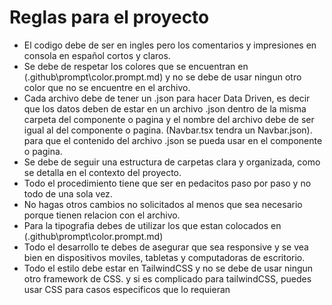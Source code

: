 # Reglas para el proyecto

- El codigo debe de ser en ingles pero los comentarios y impresiones en consola en español cortos y claros.
- Se debe de respetar los colores que se encuentran en (.github\prompt\color.prompt.md) y no se debe de usar ningun otro color que no se encuentre en el archivo.
- Cada archivo debe de tener un .json para hacer Data Driven, es decir que los datos deben de estar en un archivo .json dentro de la misma carpeta del componente o pagina y el nombre del archivo debe de ser igual al del componente o pagina. (Navbar.tsx tendra un Navbar.json). para que el contenido del archivo .json se pueda usar en el componente o pagina.
- Se debe de seguir una estructura de carpetas clara y organizada, como se detalla en el contexto del proyecto.
- Todo el procedimiento tiene que ser en pedacitos paso por paso y no todo de una sola vez.
- No hagas otros cambios no solicitados al menos que sea necesario porque tienen relacion con el archivo.
- Para la tipografia debes de utilizar los que estan colocados en (.github\prompt\color.prompt.md)
- Todo el desarrollo te debes de asegurar que sea responsive y se vea bien en dispositivos moviles, tabletas y computadoras de escritorio.
- Todo el estilo debe estar en TailwindCSS y no se debe de usar ningun otro framework de CSS. y si es complicado para tailwindCSS, puedes usar CSS para casos especificos que lo requieran